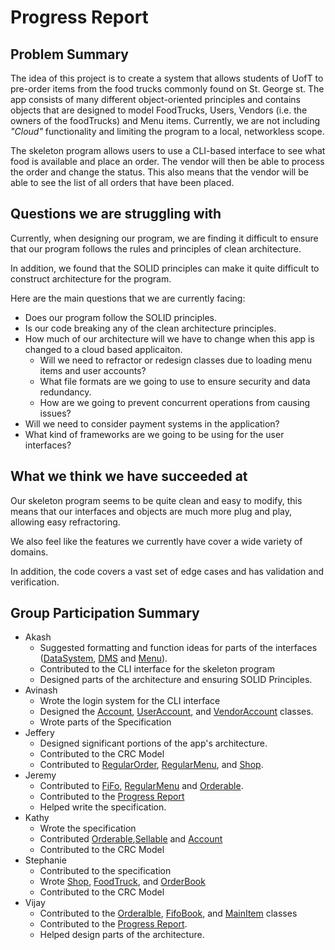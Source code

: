 # Progress Report

## Problem Summary

The idea of this project is to create a system that allows students of UofT to pre-order items from the food trucks 
commonly found on St. George st. The app consists of many different object-oriented principles and contains objects that are designed
to model FoodTrucks, Users, Vendors (i.e. the owners of the foodTrucks) and Menu items.
Currently, we are not including _"Cloud"_ functionality and limiting the program to a local, networkless scope.

The skeleton program allows users to use a CLI-based interface to see what food is available and place an order. The vendor will then be able
to process the order and change the status. This also means that the vendor will be able to see the list of all orders that have been placed.

## Questions we are struggling with
Currently, when designing our program, we are finding it difficult to ensure that our program
follows the rules and principles of clean architecture.

In addition, we found that the SOLID principles can make it quite difficult to construct
architecture for the program. 

Here are the main questions that we are currently facing:
 - Does our program follow the SOLID principles.
 - Is our code breaking any of the clean architecture principles.
 - How much of our architecture will we have to change when this app is changed to a cloud based applicaiton.
   - Will we need to refractor or redesign classes due to loading menu items and user accounts?
   - What file formats are we going to use to ensure security and data redundancy.
   - How are we going to prevent concurrent operations from causing issues?
 - Will we need to consider payment systems in the application?
 - What kind of frameworks are we going to be using for the user interfaces?

## What we think we have succeeded at
Our skeleton program seems to be quite clean and easy to modify, this means that our interfaces and objects are much 
more plug and play, allowing easy refractoring.

We also feel like the features we currently have cover a wide variety of domains.

In addition, the code covers a vast set of edge cases and has validation and verification.

## Group Participation Summary

 - Akash
   - Suggested formatting and function ideas for parts of the interfaces ([DataSystem](src/Interfaces/DataSystem.java), [DMS](src/DMS.java) and [Menu](src/Interfaces/Menu.java)).
   - Contributed to the CLI interface for the skeleton program 
   - Designed parts of the architecture and ensuring SOLID Principles.
 - Avinash
   - Wrote the login system for the CLI interface
   - Designed the [Account](src/Account.java), [UserAccount](src/UserAccount.java), and [VendorAccount](src/VendorAccount.java) classes.
   - Wrote parts of the Specification
 - Jeffery
   - Designed significant portions of the app's architecture.
   - Contributed to the CRC Model 
   - Contributed to [RegularOrder](src/RegularOrder.java), [RegularMenu](src/RegularMenu.java), and [Shop](src/Interfaces/Shop.java).
 - Jeremy
   - Contributed to [FiFo](src/FiFoBook.java), [RegularMenu](src/RegularMenu.java) and [Orderable](src/Interfaces/Orderable.java).
   - Contributed to the [Progress Report](progress_report.md)
   - Helped write the specification.
 - Kathy
   - Wrote the specification
   - Contributed [Orderable](src/Interfaces/Orderable.java),[Sellable](src/Interfaces/Sellable.java) and [Account](/src/Account.java)
   - Contributed to the CRC Model
 - Stephanie
   - Contributed to the specification
   - Wrote [Shop](src/Interfaces/Shop.java), [FoodTruck](src/FoodTruck.java), and [OrderBook](src/Interfaces/OrderBook.java)
   - Contributed to the CRC Model
 - Vijay
   - Contributed to the [Orderalble](src/Interfaces/Orderable.java), [FifoBook](src/FiFoBook.java), and [MainItem](src/MainItem.java) classes
   - Contributed to the [Progress Report](progress_report.md).
   - Helped design parts of the architecture.